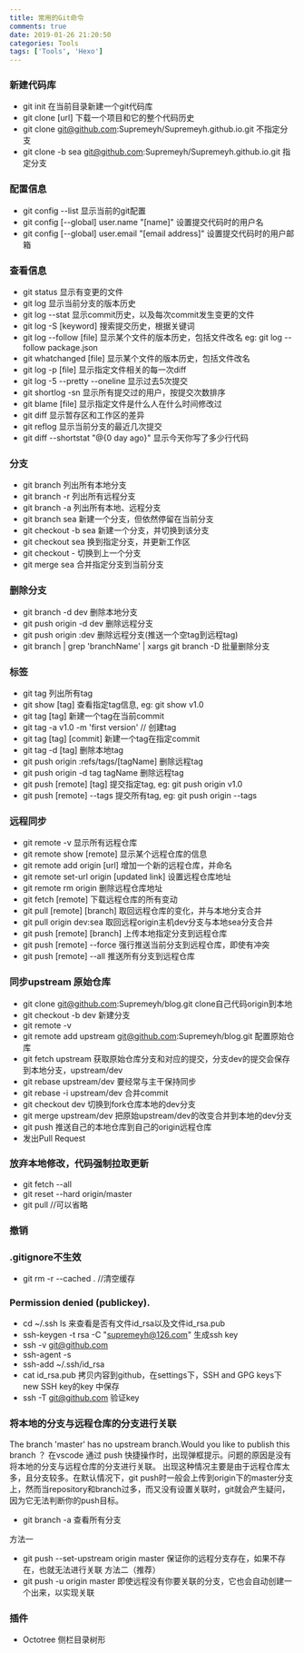 ```yaml
---
title: 常用的Git命令
comments: true
date: 2019-01-26 21:20:50
categories: Tools
tags: ['Tools', 'Hexo']
---
```


### 新建代码库
* git init  在当前目录新建一个git代码库
* git clone [url]  下载一个项目和它的整个代码历史
* git clone git@github.com:Supremeyh/Supremeyh.github.io.git  不指定分支 
* git clone -b sea git@github.com:Supremeyh/Supremeyh.github.io.git 指定分支


### 配置信息
* git config --list  显示当前的git配置
* git config [--global] user.name "[name]"   设置提交代码时的用户名
* git config [--global] user.email "[email address]"  设置提交代码时的用户邮箱


### 查看信息
* git status 显示有变更的文件
* git log 显示当前分支的版本历史
* git log --stat 显示commit历史，以及每次commit发生变更的文件
* git log -S [keyword] 搜索提交历史，根据关键词
* git log --follow [file] 显示某个文件的版本历史，包括文件改名   eg: git log --follow package.json
* git whatchanged [file]  显示某个文件的版本历史，包括文件改名
* git log -p [file]  显示指定文件相关的每一次diff
* git log -5 --pretty --oneline  显示过去5次提交
* git shortlog -sn  显示所有提交过的用户，按提交次数排序
* git blame [file]  显示指定文件是什么人在什么时间修改过
* git diff 显示暂存区和工作区的差异
* git reflog  显示当前分支的最近几次提交
* git diff --shortstat "@{0 day ago}"  显示今天你写了多少行代码


### 分支
* git branch  列出所有本地分支
* git branch -r 列出所有远程分支
* git branch -a 列出所有本地、远程分支
* git branch sea  新建一个分支，但依然停留在当前分支
* git checkout -b  sea  新建一个分支，并切换到该分支
* git checkout  sea  换到指定分支，并更新工作区
* git checkout  -  切换到上一个分支
* git merge sea  合并指定分支到当前分支


### 删除分支
* git branch -d dev 删除本地分支
* git push origin -d dev 删除远程分支
* git push origin :dev   删除远程分支(推送一个空tag到远程tag)
* git branch | grep 'branchName' | xargs git branch -D  批量删除分支


### 标签
* git tag  列出所有tag
* git show [tag]  查看指定tag信息,  eg: git show v1.0
* git tag [tag]  新建一个tag在当前commit
* git tag -a v1.0  -m 'first version' // 创建tag
* git tag [tag] [commit]  新建一个tag在指定commit
* git tag -d [tag] 删除本地tag
* git push origin :refs/tags/[tagName]  删除远程tag
* git push origin -d tag tagName  删除远程tag
* git push [remote] [tag] 提交指定tag,  eg: git push origin v1.0 
* git push [remote] --tags  提交所有tag, eg: git push origin --tags


### 远程同步
* git remote -v  显示所有远程仓库
* git remote show [remote] 显示某个远程仓库的信息
* git remote add origin [url]   增加一个新的远程仓库，并命名
* git remote set-url origin [updated link]  设置远程仓库地址
* git remote rm origin  删除远程仓库地址
* git fetch [remote]  下载远程仓库的所有变动
* git pull [remote] [branch]  取回远程仓库的变化，并与本地分支合并
* git pull origin dev:sea  取回远程origin主机dev分支与本地sea分支合并
* git push [remote] [branch]  上传本地指定分支到远程仓库
* git push [remote] --force  强行推送当前分支到远程仓库，即使有冲突
* git push [remote] --all  推送所有分支到远程仓库


### 同步upstream 原始仓库
* git clone git@github.com:Supremeyh/blog.git   clone自己代码origin到本地
* git checkout -b dev 新建分支
* git remote -v
* git remote add upstream git@github.com:Supremeyh/blog.git   配置原始仓库
* git fetch upstream 获取原始仓库分支和对应的提交，分支dev的提交会保存到本地分支，upstream/dev
* git rebase upstream/dev  要经常与主干保持同步
* git rebase -i upstream/dev  合并commit
* git checkout dev  切换到fork仓库本地的dev分支
* git merge upstream/dev  把原始upstream/dev的改变合并到本地的dev分支
* git push  推送自己的本地仓库到自己的origin远程仓库
* 发出Pull Request


### 放弃本地修改，代码强制拉取更新 
* git fetch --all 
* git reset --hard origin/master 
* git pull //可以省略


### 撤销


### .gitignore不生效
* git rm -r --cached .  //清空缓存


###  Permission denied (publickey).
* cd ~/.ssh  ls  来查看是否有文件id_rsa以及文件id_rsa.pub
* ssh-keygen -t rsa -C "supremeyh@126.com"   生成ssh key
* ssh -v git@github.com
* ssh-agent -s
* ssh-add ~/.ssh/id_rsa  
* cat id_rsa.pub   拷贝内容到github，在settings下，SSH and GPG keys下new SSH key的key 中保存
* ssh -T git@github.com  验证key



### 将本地的分支与远程仓库的分支进行关联
 The branch 'master' has no upstream branch.Would you like to publish this branch ？ 
 在vscode 通过 push 快捷操作时，出现弹框提示。问题的原因是没有将本地的分支与远程仓库的分支进行关联。 
出现这种情况主要是由于远程仓库太多，且分支较多。在默认情况下，git push时一般会上传到origin下的master分支上，然而当repository和branch过多，而又没有设置关联时，git就会产生疑问，因为它无法判断你的push目标。 
* git branch -a  查看所有分支

方法一
* git push --set-upstream origin master   保证你的远程分支存在，如果不存在，也就无法进行关联
方法二（推荐）
* git push -u origin master  即使远程没有你要关联的分支，它也会自动创建一个出来，以实现关联


### 插件
* Octotree 侧栏目录树形